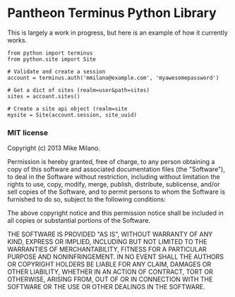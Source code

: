Pantheon Terminus Python Library
================================

This is largely a work in progress, but here is
an example of how it currently works.

```
from python import terminus
from python.site import Site

# Validate and create a session
account = terminus.auth('mmilano@example.com', 'myawesomepassword')

# Get a dict of sites (realm=user&path=sites)
sites = account.sites()

# Create a site api object (realm=site
mysite = Site(account.session, site_uuid)

```

### MIT license

Copyright (c) 2013 Mike Milano.

Permission is hereby granted, free of charge, to any person obtaining
a copy of this software and associated documentation files (the
"Software"), to deal in the Software without restriction, including
without limitation the rights to use, copy, modify, merge, publish,
distribute, sublicense, and/or sell copies of the Software, and to
permit persons to whom the Software is furnished to do so, subject to
the following conditions:

The above copyright notice and this permission notice shall be
included in all copies or substantial portions of the Software.

THE SOFTWARE IS PROVIDED "AS IS", WITHOUT WARRANTY OF ANY KIND,
EXPRESS OR IMPLIED, INCLUDING BUT NOT LIMITED TO THE WARRANTIES OF
MERCHANTABILITY, FITNESS FOR A PARTICULAR PURPOSE AND
NONINFRINGEMENT. IN NO EVENT SHALL THE AUTHORS OR COPYRIGHT HOLDERS BE
LIABLE FOR ANY CLAIM, DAMAGES OR OTHER LIABILITY, WHETHER IN AN ACTION
OF CONTRACT, TORT OR OTHERWISE, ARISING FROM, OUT OF OR IN CONNECTION
WITH THE SOFTWARE OR THE USE OR OTHER DEALINGS IN THE SOFTWARE.